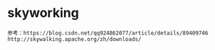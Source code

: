 # skyworking

```
参考：https://blog.csdn.net/qq924862077/article/details/89409746
http://skywalking.apache.org/zh/downloads/
```

